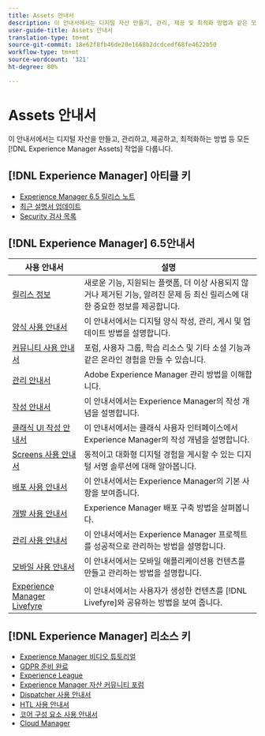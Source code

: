 ```yaml
---
title: Assets 안내서
description: 이 안내서에서는 디지털 자산 만들기, 관리, 제공 및 최적화 방법과 같은 모든 Experience Manager 자산 작업을 다룹니다.
user-guide-title: Assets 안내서
translation-type: tm+mt
source-git-commit: 18e62f8fb46de20e1668b2dcdcedf68fe4622b50
workflow-type: tm+mt
source-wordcount: '321'
ht-degree: 80%

---
```



# Assets 안내서

이 안내서에서는 디지털 자산을 만들고, 관리하고, 제공하고, 최적화하는 방법 등 모든 [!DNL Experience Manager Assets] 작업을 다룹니다.

## [!DNL Experience Manager] 아티클 키

<!-- TBD: Some of these links will soon be updated. Change these when new articles go live on docs.adobe.com.
-->

* [Experience Manager 6.5 릴리스 노트](/help/release-notes/home.md)
* [최근 설명서 업데이트](https://experienceleague.adobe.com/docs/experience-manager-release-information/aem-release-updates/doc-updates/documentation-updates.html)
* [Security 검사 목록](/help/sites-administering/security-checklist.md)

## [!DNL Experience Manager] 6.5안내서

| 사용 안내서 | 설명 |
|--- |---|
| [릴리스 정보](/help/release-notes/home.md) | 새로운 기능, 지원되는 플랫폼, 더 이상 사용되지 않거나 제거된 기능, 알려진 문제 등 최신 릴리스에 대한 중요한 정보를 제공합니다. |
| [양식 사용 안내서](/help/forms/home.md) | 이 안내서에서는 디지털 양식 작성, 관리, 게시 및 업데이트 방법을 설명합니다. |
| [커뮤니티 사용 안내서](/help/communities/home.md) | 포럼, 사용자 그룹, 학습 리소스 및 기타 소셜 기능과 같은 온라인 경험을 만들 수 있습니다. |
| [관리 안내서](/help/sites-administering/home.md) | Adobe Experience Manager 관리 방법을 이해합니다. |
| [작성 안내서](/help/sites-authoring/home.md) | 이 안내서에서는 Experience Manager의 작성 개념을 설명합니다. |
| [클래식 UI 작성 안내서](/help/sites-classic-ui-authoring/home.md) | 이 안내서에서는 클래식 사용자 인터페이스에서 Experience Manager의 작성 개념을 설명합니다. |
| [Screens 사용 안내서](https://experienceleague.adobe.com/docs/experience-manager-screens/user-guide/aem-screens-introduction.html) | 동적이고 대화형 디지털 경험을 게시할 수 있는 디지털 서명 솔루션에 대해 알아봅니다. |
| [배포 사용 안내서](/help/sites-deploying/home.md) | 이 안내서에서는 Experience Manager의 기본 사항을 보여줍니다. |
| [개발 사용 안내서](/help/sites-developing/home.md) | Experience Manager 배포 구축 방법을 살펴봅니다. |
| [관리 사용 안내서](/help/managing/home.md) | 이 안내서에서는 Experience Manager 프로젝트를 성공적으로 관리하는 방법을 설명합니다. |
| [모바일 사용 안내서](/help/mobile/home.md) | 이 안내서에서는 모바일 애플리케이션용 컨텐츠를 만들고 관리하는 방법을 설명합니다. |
| [Experience Manager Livefyre](https://experienceleague.adobe.com/docs/livefyre/using/home.html) | 이 안내서에서는 사용자가 생성한 컨텐츠를 [!DNL Livefyre]와 공유하는 방법을 보여 줍니다. |

## [!DNL Experience Manager] 리소스 키

* [Experience Manager 비디오 튜토리얼](https://experienceleague.adobe.com/docs/experience-manager-learn/assets/overview.html?lang=en)
* [GDPR 준비 완료](/help/managing/data-protection-and-privacy.md)
* [Experience League](https://experienceleague.adobe.com/?mv=other#recommended/solutions/experience-manager)
* [Experience Manager 자산 커뮤니티 포럼](https://experienceleaguecommunities.adobe.com/t5/Adobe-Experience-Manager-Assets/ct-p/experience-manager-assets-community)
* [Dispatcher 사용 안내서](https://experienceleague.adobe.com/docs/experience-manager-dispatcher/using/dispatcher.html)
* [HTL 사용 안내서](https://experienceleague.adobe.com/docs/experience-manager-htl/using/overview.html)
* [코어 구성 요소 사용 안내서](https://experienceleague.adobe.com/docs/experience-manager-core-components/using/introduction.html)
* [Cloud Manager](https://experienceleague.adobe.com/docs/experience-manager-cloud-manager/using/introduction-to-cloud-manager.html)
